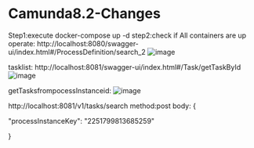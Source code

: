 # Camunda8.2-Changes
Step1:execute docker-compose up -d
step2:check if  All containers are up
operate:
http://localhost:8080/swagger-ui/index.html#/ProcessDefinition/search_2
![image](https://user-images.githubusercontent.com/80270057/234452242-c3d0306e-3aca-4c41-ab4d-5893ac7c3e29.png)

tasklist:
http://localhost:8081/swagger-ui/index.html#/Task/getTaskById
![image](https://user-images.githubusercontent.com/80270057/234452766-7fe4419d-3189-4aef-b5fa-54532233b024.png)

getTasksfrompocessInstanceid:
![image](https://user-images.githubusercontent.com/80270057/234719583-4959cf10-97a1-4857-8ebc-a5c9b8a9a8a8.png)


http://localhost:8081/v1/tasks/search
method:post
body:
{
 
  "processInstanceKey": "2251799813685259"
 
}
